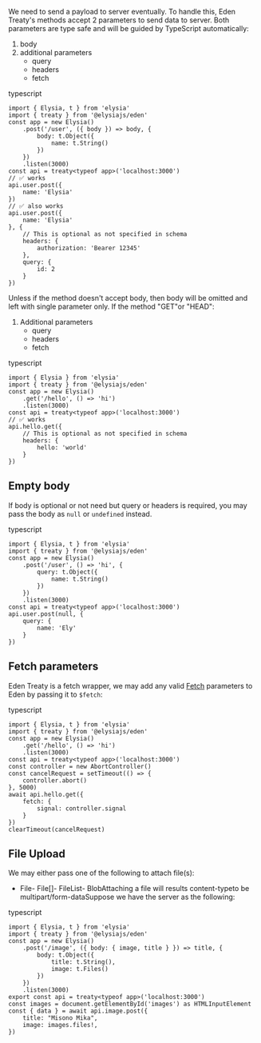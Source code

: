 We need to send a payload to server eventually.
To handle this, Eden Treaty's methods accept 2 parameters to send data to server.
Both parameters are type safe and will be guided by TypeScript automatically:

1.  body
2.  additional parameters
    -   query
    -   headers
    -   fetch

typescript
```
import { Elysia, t } from 'elysia'
import { treaty } from '@elysiajs/eden'
const app = new Elysia()
    .post('/user', ({ body }) => body, {
        body: t.Object({
            name: t.String()
        })
    })
    .listen(3000)
const api = treaty<typeof app>('localhost:3000')
// ✅ works
api.user.post({
    name: 'Elysia'
})
// ✅ also works
api.user.post({
    name: 'Elysia'
}, {
    // This is optional as not specified in schema
    headers: {
        authorization: 'Bearer 12345'
    },
    query: {
        id: 2
    }
})
```

Unless if the method doesn't accept body, then body will be omitted and left with single parameter only.
If the method "GET"or "HEAD":

1.  Additional parameters
    -   query
    -   headers
    -   fetch

typescript
```
import { Elysia } from 'elysia'
import { treaty } from '@elysiajs/eden'
const app = new Elysia()
    .get('/hello', () => 'hi')
    .listen(3000)
const api = treaty<typeof app>('localhost:3000')
// ✅ works
api.hello.get({
    // This is optional as not specified in schema
    headers: {
        hello: 'world'
    }
})
```


## Empty body [​](#empty-body)


If body is optional or not need but query or headers is required, you may pass the body as `null` or `undefined` instead.

typescript
```
import { Elysia, t } from 'elysia'
import { treaty } from '@elysiajs/eden'
const app = new Elysia()
    .post('/user', () => 'hi', {
        query: t.Object({
            name: t.String()
        })
    })
    .listen(3000)
const api = treaty<typeof app>('localhost:3000')
api.user.post(null, {
    query: {
        name: 'Ely'
    }
})
```


## Fetch parameters [​](#fetch-parameters)


Eden Treaty is a fetch wrapper, we may add any valid [Fetch](https://developer.mozilla.org/en-US/docs/Web/API/Fetch_API/Using_Fetch) parameters to Eden by passing it to `$fetch`:

typescript
```
import { Elysia, t } from 'elysia'
import { treaty } from '@elysiajs/eden'
const app = new Elysia()
    .get('/hello', () => 'hi')
    .listen(3000)
const api = treaty<typeof app>('localhost:3000')
const controller = new AbortController()
const cancelRequest = setTimeout(() => {
    controller.abort()
}, 5000)
await api.hello.get({
    fetch: {
        signal: controller.signal
    }
})
clearTimeout(cancelRequest)
```


## File Upload [​](#file-upload)


We may either pass one of the following to attach file(s):

-   File-   File\[\]-   FileList-   BlobAttaching a file will results content-typeto be multipart/form-dataSuppose we have the server as the following:

typescript
```
import { Elysia, t } from 'elysia'
import { treaty } from '@elysiajs/eden'
const app = new Elysia()
    .post('/image', ({ body: { image, title } }) => title, {
        body: t.Object({
            title: t.String(),
            image: t.Files()
        })
    })
    .listen(3000)
export const api = treaty<typeof app>('localhost:3000')
const images = document.getElementById('images') as HTMLInputElement
const { data } = await api.image.post({
    title: "Misono Mika",
    image: images.files!,
})
```